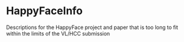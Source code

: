 # HappyFaceInfo
Descriptions for the HappyFace project and paper that is too long to fit within the limits of the VL/HCC submission
